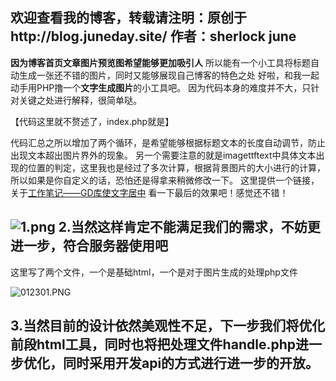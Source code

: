 欢迎查看我的博客，转载请注明：原创于http://blog.juneday.site/  作者：sherlock june
------------------------------------------
**因为博客首页文章图片预览图希望能够更加吸引人**
所以能有一个小工具将标题自动生成一张还不错的图片，同时又能够展现自己博客的特色之处
好啦，和我一起动手用PHP撸一个**文字生成图片**的小工具吧。
因为代码本身的难度并不大，只针对关键之处进行解释，很简单哒。

【代码这里就不赘述了，index.php就是】


代码汇总之所以增加了两个循环，是希望能够根据标题文本的长度自动调节，防止出现文本超出图片界外的现象。
另一个需要注意的就是imagettftext中具体文本出现的位置的判定，这里我也是经过了多次计算，根据背景图片的大小进行的计算，所以如果是你自定义的话，恐怕还是得拿来稍微修改一下。
这里提供一个链接，关于[工作笔记——GD库使文字居中][1]
看一下最后的效果吧！感觉还不错！

![1.png][2]
2.当然这样肯定不能满足我们的需求，不妨更进一步，符合服务器使用吧
---------------------------------
这里写了两个文件，一个是基础html，一个是对于图片生成的处理php文件

![012301.PNG][3]

3.当然目前的设计依然美观性不足，下一步我们将优化前段html工具，同时也将把处理文件handle.php进一步优化，同时采用开发api的方式进行进一步的开放。
------------------------------------------------------------------------

  [1]: https://blog.csdn.net/qq409451388/article/details/81238984
  [2]: https://www.juneday.site/blog/usr/uploads/2020/01/718319626.png
  [3]: https://www.juneday.site/blog/usr/uploads/2020/01/4013159292.png